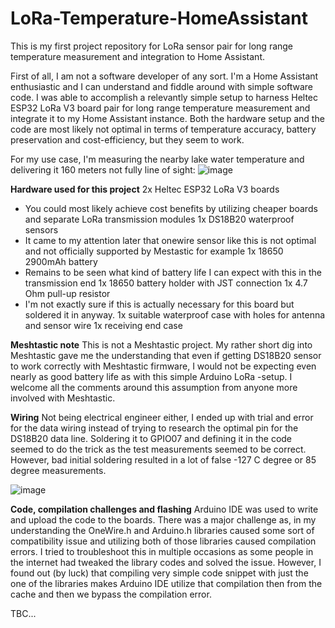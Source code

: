 # LoRa-Temperature-HomeAssistant
This is my first project repository for LoRa sensor pair for long range temperature measurement and integration to Home Assistant.

First of all, I am not a software developer of any sort. I'm a Home Assistant enthusiastic and I can understand and fiddle around with simple software code. I was able to accomplish a relevantly simple setup to harness Heltec ESP32 LoRa V3 board pair for long range temperature measurement and integrate it to my Home Assistant instance. Both the hardware setup and the code are most likely not optimal in terms of temperature accuracy, battery preservation and cost-efficiency, but they seem to work.

For my use case, I'm measuring the nearby lake water temperature and delivering it 160 meters not fully line of sight:
![image](https://github.com/user-attachments/assets/39448025-b8a3-4917-b1e6-3ceaada8883a)

**Hardware used for this project**
2x Heltec ESP32 LoRa V3 boards
  - You could most likely achieve cost benefits by utilizing cheaper boards and separate LoRa transmission modules
1x DS18B20 waterproof sensors
  - It came to my attention later that onewire sensor like this is not optimal and not officially supported by Mestastic for example
1x 18650 2900mAh battery
  - Remains to be seen what kind of battery life I can expect with this in the transmission end
1x 18650 battery holder with JST connection
1x 4.7 Ohm pull-up resistor
  - I'm not exactly sure if this is actually necessary for this board but soldered it in anyway.
1x suitable waterproof case with holes for antenna and sensor wire
1x receiving end case

**Meshtastic note**
This is not a Meshtastic project. My rather short dig into Meshtastic gave me the understanding that even if getting DS18B20 sensor to work correctly with Meshtastic firmware, I would not be expecting even nearly as good battery life as with this simple Arduino LoRa -setup. I welcome all the comments around this assumption from anyone more involved with Meshtastic.

**Wiring**
Not being electrical engineer either, I ended up with trial and error for the data wiring instead of trying to research the optimal pin for the DS18B20 data line. Soldering it to GPIO07 and defining it in the code seemed to do the trick as the test measurements seemed to be correct. However, bad initial soldering resulted in a lot of false -127 C degree or 85 degree measurements. 

![image](https://github.com/user-attachments/assets/c132bfed-979a-4eda-bce8-236bd121c996)

**Code, compilation challenges and flashing**
Arduino IDE was used to write and upload the code to the boards. There was a major challenge as, in my understanding the OneWire.h and Arduino.h libraries caused some sort of compatibility issue and utilizing both of those libraries caused compilation errors. I tried to troubleshoot this in multiple occasions as some people in the internet had tweaked the library codes and solved the issue. However, I found out (by luck) that compiling very simple code snippet with just the one of the libraries makes Arduino IDE utilize that compilation then from the cache and then we bypass the compilation error.

TBC...
